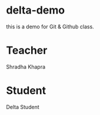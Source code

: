 # delta-demo
this is a demo for Git &amp; Github class.

# Teacher
Shradha Khapra

# Student
Delta Student
